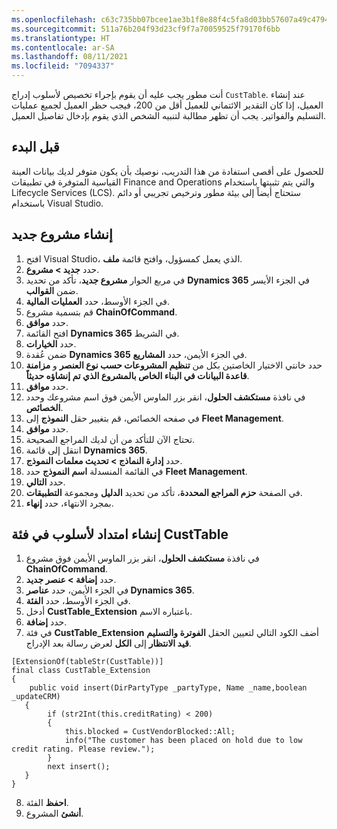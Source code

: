 ```yaml
---
ms.openlocfilehash: c63c735bb07bcee1ae3b1f8e88f4c5fa8d03bb57607a49c47947b3422d7d51f4
ms.sourcegitcommit: 511a76b204f93d23cf9f7a70059525f79170f6bb
ms.translationtype: HT
ms.contentlocale: ar-SA
ms.lasthandoff: 08/11/2021
ms.locfileid: "7094337"
---
```

أنت مطور يجب عليه أن يقوم بإجراء تخصيص لأسلوب إدراج `CustTable`. عند إنشاء العميل، إذا كان التقدير الائتماني للعميل أقل من 200، فيجب حظر العميل لجميع عمليات التسليم والفواتير. يجب أن تظهر مطالبة لتنبيه الشخص الذي يقوم بإدخال تفاصيل العميل. 
 
## <a name="before-you-begin"></a>قبل البدء

للحصول على أقصى استفادة من هذا التدريب، نوصيك بأن يكون متوفر لديك بيانات العينة القياسية المتوفرة في تطبيقات Finance and Operations والتي يتم تثبيتها باستخدام Lifecycle Services (LCS). ستحتاج أيضاً إلى بيئة مطور وترخيص تجريبي أو دائم باستخدام Visual Studio.


## <a name="create-a-new-project"></a>إنشاء مشروع جديد

1.  افتح Visual Studio، الذي يعمل كمسؤول، وافتح قائمة **ملف**.
2.  حدد **جديد > مشروع**.
3.  في مربع الحوار **مشروع جديد**، تأكد من تحديد **Dynamics 365** في الجزء الأيسر ضمن **القوالب**.
4.  في الجزء الأوسط، حدد **العمليات المالية**.
5.  قم بتسمية مشروع **ChainOfCommand**.
6.  حدد **موافق**.
7.  افتح القائمة **Dynamics 365** في الشريط.
8.  حدد **الخيارات**.
9.  ضمن عُقدة **Dynamics 365** في الجزء الأيمن، حدد **المشاريع‏‎**.
10. حدد خانتي الاختيار الخاصتين بكل من **تنظيم المشروعات حسب نوع العنصر** و **مزامنة قاعدة البيانات في البناء الخاص بالمشروع الذي تم إنشاؤه حديثاً‏**.
11. حدد **موافق**.
12. في نافذة **مستكشف الحلول**، انقر بزر الماوس الأيمن فوق اسم مشروعك وحدد **الخصائص**.
13. في صفحه الخصائص، قم بتغيير حقل **النموذج** إلى **Fleet Management**.
14. حدد **موافق**. 
15. تحتاج الآن للتأكد من أن لديك المراجع الصحيحة. 
16. انتقل إلى قائمة **Dynamics 365**. 
17. حدد **إدارة النماذج > تحديث معلمات النموذج**. 
18. في القائمة المنسدلة **اسم النموذج** حدد **Fleet Management**. 
19. حدد **التالي**. 
20. في الصفحة **حزم المراجع المحددة**، تأكد من تحديد **الدليل** ومجموعة **التطبيقات**. 
21. بمجرد الانتهاء، حدد **إنهاء**. 


## <a name="create-an-extension-of-a-method-in-the-custtable-class"></a>إنشاء امتداد لأسلوب في فئة CustTable


1.  في نافذة **مستكشف الحلول**، انقر بزر الماوس الأيمن فوق مشروع **ChainOfCommand**.
2.  حدد **إضافة > عنصر جديد**.
3.  في الجزء الأيمن، حدد **عناصر ‎Dynamics 365**.
4.  في الجزء الأوسط، حدد **الفئة**.
5.  أدخل **CustTable_Extension** باعتباره الاسم.
6.  حدد **إضافة**.
7.  في فئة **CustTable_Extension** أضف الكود التالي لتعيين الحقل **الفوترة والتسليم قيد الانتظار** إلى **الكل** لعرض رسالة بعد الإدراج.
```xpp
[ExtensionOf(tableStr(CustTable))]
final class CustTable_Extension
{
    public void insert(DirPartyType _partyType, Name _name,boolean _updateCRM)
   {
        if (str2Int(this.creditRating) < 200)
        {
            this.blocked = CustVendorBlocked::All;
            info("The customer has been placed on hold due to low credit rating. Please review.");
        }
        next insert();       
   } 
}
```
8.  **احفظ** الفئة.
9.  **أنشئ** المشروع.
